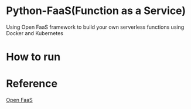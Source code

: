 # Python-FaaS(Function as a Service)
Using Open FaaS framework to build your own serverless functions using Docker and Kubernetes

# How to run

# Reference
[Open FaaS](https://github.com/openfaas/faas)
